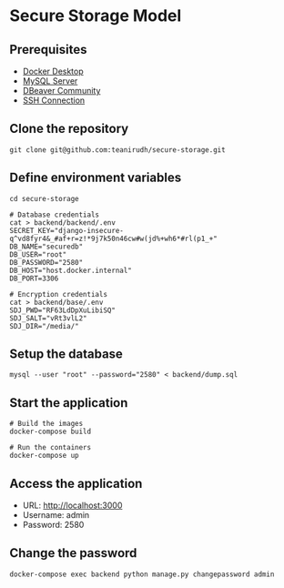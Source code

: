 # Secure Storage Model

## Prerequisites

* [Docker Desktop](https://www.docker.com/products/docker-desktop)
* [MySQL Server](https://dev.mysql.com/downloads/mysql)
* [DBeaver Community](https://dbeaver.io/download)
* [SSH Connection](https://docs.github.com/en/authentication/connecting-to-github-with-ssh/generating-a-new-ssh-key-and-adding-it-to-the-ssh-agent)

## Clone the repository

```shell
git clone git@github.com:teanirudh/secure-storage.git
```

## Define environment variables

```shell
cd secure-storage

# Database credentials
cat > backend/backend/.env
SECRET_KEY="django-insecure-q^vd8fyr4&_#af+r=z!*9j7k50n46cw#w(jd%+wh6*#rl(p1_+"
DB_NAME="securedb"
DB_USER="root"
DB_PASSWORD="2580"
DB_HOST="host.docker.internal"
DB_PORT=3306

# Encryption credentials
cat > backend/base/.env
SDJ_PWD="RF63LdDpXuLibiSQ"
SDJ_SALT="vRt3vlL2"
SDJ_DIR="/media/"
```

## Setup the database

```shell
mysql --user "root" --password="2580" < backend/dump.sql 
```

## Start the application

```shell
# Build the images 
docker-compose build

# Run the containers
docker-compose up
```

## Access the application

* URL: [http://localhost:3000](http://localhost:3000)
* Username: admin
* Password: 2580

## Change the password

```shell
docker-compose exec backend python manage.py changepassword admin
```
